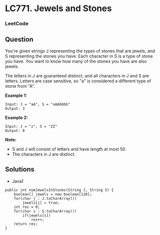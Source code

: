 # LC771. Jewels and Stones

### LeetCode

## Question

You're given strings J representing the types of stones that are jewels, and S representing the stones you have.  Each character in S is a type of stone you have.  You want to know how many of the stones you have are also jewels.

The letters in J are guaranteed distinct, and all characters in J and S are letters. Letters are case sensitive, so "a" is considered a different type of stone from "A".

**Example 1:**
```
Input: J = "aA", S = "aAAbbbb"
Output: 3
```

**Example 2:**
```
Input: J = "z", S = "ZZ"
Output: 0
```

**Note:**

* S and J will consist of letters and have length at most 50.
* The characters in J are distinct.

## Solutions

* Java1
```
public int numJewelsInStones(String J, String S) {
    boolean[] jewels = new boolean[128];
    for(char j : J.toCharArray())
        jewels[j] = true;
    int res = 0;
    for(char s : S.toCharArray())
        if(jewels[s])
            res++;
    return res;
}
```
